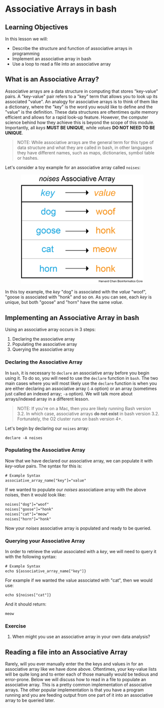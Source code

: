 # Associative Arrays in bash

## Learning Objectives

In this lesson we will:

- Describe the structure and function of associative arrays in programming
- Implement an associative array in bash
- Use a loop to read a file into an associative array

## What is an Associative Array?

Associative arrays are a data structure in computing that stores "key-value" pairs. A "key-value" pair refers to a "key" term that allows you to look up its associated "value". An analogy for associative arrays is to think of them like a dictionary, where the "key" is the word you would like to define and the "value" is the definition. These data structures are oftentimes quite memory efficient and allows for a rapid look-up feature. However, the computer science behind how they achieve this is beyond the scope of this module. Importantly, all *keys* **MUST BE UNIQUE**, while *values* **DO NOT NEED TO BE UNIQUE**. 

> NOTE: While associative arrays are the general term for this type of data structure and what they are called in bash, in other languages they have different names, such as maps, dictionaries, symbol table or hashes.

Let's consider a toy example for an associative array called `noises`:

<p align="center">
<img src="../img/associative_array.png" width="400">
</p>

In this toy example, the *key* "dog" is associated with the *value* "woof", "goose is associated with "honk" and so on. As you can see, each *key* is unique, but both "goose" and "horn" have the same *value*.

## Implementing an Associative Array in bash

Using an associative array occurs in 3 steps:

1) Declaring the associative array
2) Populating the associative array
3) Querying the associative array

### Declaring the Associative Array

In `bash`, it is necessary to `declare` an associative array before you begin using it. To do so, you will need to use the `declare` function in `bash`. The two main cases where you will most likely use the `declare` function is when you are either declaring an associative array (`-A` option) or an array (sometimes just called an indexed array; `-a` option). We will talk more about arrays/indexed array in a different lesson.

> NOTE: If you're on a Mac, then you are likely running Bash version 3.2. In which case, associative arrays **do not exist** in bash version 3.2. Fortunately, the O2 cluster runs on bash version 4+.

Let's begin by declaring our `noises` array:

```
declare -A noises
```

### Populating the Associative Array

Now that we have declared our associative array, we can populate it with *key-value* pairs. The syntax for this is:

```
# Example Syntax
associative_array_name["key"]="value"
```

If we wanted to populate our *noises* associatiave array with the above noises, then it would look like:

```
noises["dog"]="woof"
noises["goose"]="honk"
noises["cat"]="meow"
noises["horn"]="honk"
```
Now your *noises* associative array is populated and ready to be queried.

### Querying your Associative Array

In order to retrieve the *value* associated with a *key*, we will need to query it with the following syntax:

```
# Example Syntax
echo ${associative_array_name["key"]}
```

For example if we wanted the value associated with "cat", then we would use:

```
echo ${noises["cat"]}
```

And it should return:

```
meow
```

### Exercise

1. When might you use an associative array in your own data analysis?

## Reading a file into an Associative Array

Rarely, will you ever manually enter the the keys and values in for an associative array like we have done above. Oftentimes, your key-value lists will be quite long and to enter each of those manually would be tedious and error-prone. Below we will discuss how to read in a file to populate an associative array. This is a pretty common implementation of associative arrays. The other popular implementation is that you have a program running and you are feeding output from one part of it into an associative array to be queried later. 




